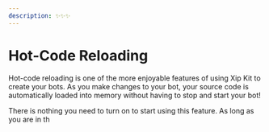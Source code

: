 ```yaml
---
description: ✨✨✨
---
```


# Hot-Code Reloading

Hot-code reloading is one of the more enjoyable features of using Xip Kit to create your bots. As you make changes to your bot, your source code is automatically loaded into memory without having to stop and start your bot!

There is nothing you need to turn on to start using this feature. As long as you are in th

